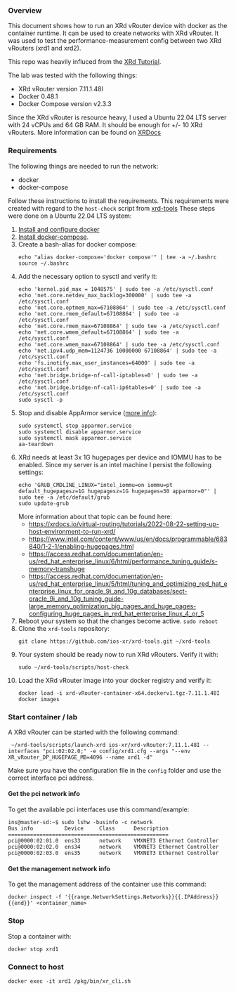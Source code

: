 ### Overview
This document shows how to run an XRd vRouter device with docker as the container runtime.
It can be used to create networks with XRd vRouter.
It was used to test the performance-measurement config between two XRd vRouters (xrd1 and xrd2).

This repo was heavily influced from the [XRd Tutorial](https://xrdocs.io/virtual-routing/tutorials/2022-08-22-xrd-images-where-can-one-get-them/).


The lab was tested with the following things:
- XRd vRouter version 7.11.1.48I 
- Docker 0.48.1
- Docker Compose version v2.3.3

Since the XRd vRouter is resource heavy, I used a Ubuntu 22.04 LTS server with 24 vCPUs and 64 GB RAM. It should be enough for +/- 10 XRd vRouters. More information can be found on [XRDocs](https://xrdocs.io/virtual-routing/tutorials/2022-08-22-setting-up-host-environment-to-run-xrd/)


### Requirements
The following things are needed to run the network:
- docker
- docker-compose

Follow these instructions to install the requirements. This requirements were created with regard to the `host-check` script from [xrd-tools](https://github.com/ios-xr/xrd-tools)
These steps were done on a Ubuntu 22.04 LTS system:
1. [Install and configure docker](https://docs.docker.com/engine/install/ubuntu/)
2. [Install docker-compose](https://www.digitalocean.com/community/tutorials/how-to-install-and-use-docker-compose-on-ubuntu-22-04).
3. Create a bash-alias for docker compose:
   ```
   echo "alias docker-compose='docker compose'" | tee -a ~/.bashrc
   source ~/.bashrc 
   ``` 
4. Add the necessary option to sysctl and verify it:
   ```
   echo 'kernel.pid_max = 1048575' | sudo tee -a /etc/sysctl.conf
   echo 'net.core.netdev_max_backlog=300000' | sudo tee -a /etc/sysctl.conf
   echo 'net.core.optmem_max=67108864' | sudo tee -a /etc/sysctl.conf
   echo 'net.core.rmem_default=67108864' | sudo tee -a /etc/sysctl.conf
   echo 'net.core.rmem_max=67108864' | sudo tee -a /etc/sysctl.conf
   echo 'net.core.wmem_default=67108864' | sudo tee -a /etc/sysctl.conf
   echo 'net.core.wmem_max=67108864' | sudo tee -a /etc/sysctl.conf
   echo 'net.ipv4.udp_mem=1124736 10000000 67108864' | sudo tee -a /etc/sysctl.conf
   echo 'fs.inotify.max_user_instances=64000' | sudo tee -a /etc/sysctl.conf
   echo 'net.bridge.bridge-nf-call-iptables=0' | sudo tee -a /etc/sysctl.conf
   echo 'net.bridge.bridge-nf-call-ip6tables=0' | sudo tee -a /etc/sysctl.conf
   sudo sysctl -p
   ```
5. Stop and disable AppArmor service ([more info](https://help.ubuntu.com/community/AppArmor)):
   ```
   sudo systemctl stop apparmor.service
   sudo systemctl disable apparmor.service
   sudo systemctl mask apparmor.service
   aa-teardown 
   ```
6. XRd needs at least 3x 1G hugepages per device and IOMMU has to be enabled. Since my server is an intel machine I persist the following settings:
   ```
   echo 'GRUB_CMDLINE_LINUX="intel_iommu=on iommu=pt default_hugepagesz=1G hugepagesz=1G hugepages=30 apparmor=0"' | sudo tee -a /etc/default/grub
   sudo update-grub
   ```
   More information about that topic can be found here:
   - https://xrdocs.io/virtual-routing/tutorials/2022-08-22-setting-up-host-environment-to-run-xrd/
   - https://www.intel.com/content/www/us/en/docs/programmable/683840/1-2-1/enabling-hugepages.html
   - https://access.redhat.com/documentation/en-us/red_hat_enterprise_linux/6/html/performance_tuning_guide/s-memory-transhuge
   - https://access.redhat.com/documentation/en-us/red_hat_enterprise_linux/5/html/tuning_and_optimizing_red_hat_enterprise_linux_for_oracle_9i_and_10g_databases/sect-oracle_9i_and_10g_tuning_guide-large_memory_optimization_big_pages_and_huge_pages-configuring_huge_pages_in_red_hat_enterprise_linux_4_or_5
7. Reboot your system so that the changes become active. `sudo reboot` 
8. Clone the `xrd-tools` repository:
    ```
    git clone https://github.com/ios-xr/xrd-tools.git ~/xrd-tools
    ```
9. Your system should be ready now to run XRd vRouters. Verify it with:
    ```
    sudo ~/xrd-tools/scripts/host-check
    ```
10. Load the XRd vRouter image into your docker registry and verify it:
    ```
    docker load -i xrd-vRouter-container-x64.dockerv1.tgz-7.11.1.48I
    docker images 
    ```

### Start container / lab
A XRd vRouter can be started with the following command:
```
 ~/xrd-tools/scripts/launch-xrd ios-xr/xrd-vRouter:7.11.1.48I --interfaces "pci:02:02.0;" -e config/xrd1.cfg --args "--env XR_vRouter_DP_HUGEPAGE_MB=4096 --name xrd1 -d"
```

Make sure you have the configuration file in the `config` folder and use the correct interface pci address.

#### Get the pci network info
To get the available pci interfaces use this command/example:
```
ins@master-sd:~$ sudo lshw -businfo -c network
Bus info          Device     Class      Description
===================================================
pci@0000:02:01.0  ens33      network    VMXNET3 Ethernet Controller
pci@0000:02:02.0  ens34      network    VMXNET3 Ethernet Controller
pci@0000:02:03.0  ens35      network    VMXNET3 Ethernet Controller
```

#### Get the management network info
To get the management address of the container use this command:
```
docker inspect -f '{{range.NetworkSettings.Networks}}{{.IPAddress}}{{end}}' <container_name>
```

### Stop
Stop a container with:
```
docker stop xrd1
```

### Connect to host
```
docker exec -it xrd1 /pkg/bin/xr_cli.sh
```